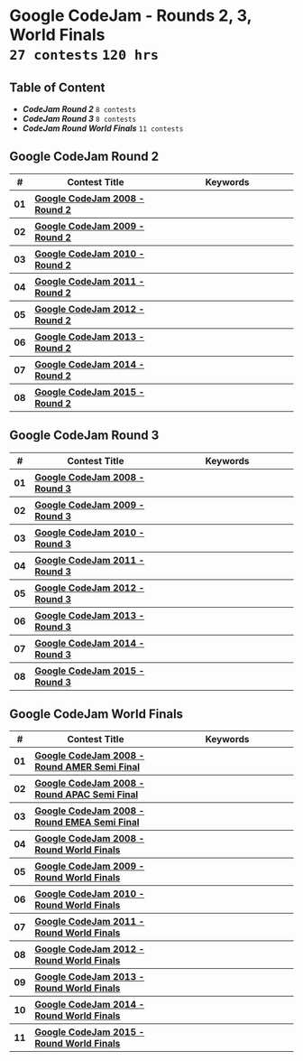 # Google CodeJam - Rounds 2, 3, World Finals <br> `27 contests` `120 hrs`

## Table of Content

- ***CodeJam Round 2***            `8 contests`
- ***CodeJam Round 3***            `8 contests`
- ***CodeJam Round World Finals*** `11 contests`

## Google CodeJam Round 2

<table>
    <head>
        <tr>
<th align="center">#</th>
<th align="center" width="600px">Contest Title</th>
<th align="center" width="600px">Keywords</th>
        </tr>
    </head>
    <tbody>
        <tr>
<th align="center">01</th>
<th align="left"><a href="/level-4/googlecompetitions/codejam-1/problems/2008/round-2">Google CodeJam 2008 - Round 2</a></th>
<th align="left"></th>
        </tr>
        <tr>
<th align="center">02</th>
<th align="left"><a href="/level-4/googlecompetitions/codejam-1/problems/2009/round-2">Google CodeJam 2009 - Round 2</a></th>
<th align="left"></th>
        </tr>
        <tr>
<th align="center">03</th>
<th align="left"><a href="/level-4/googlecompetitions/codejam-1/problems/2010/round-2">Google CodeJam 2010 - Round 2</a></th>
<th align="left"></th>
        </tr>
        <tr>
<th align="center">04</th>
<th align="left"><a href="/level-4/googlecompetitions/codejam-1/problems/2011/round-2">Google CodeJam 2011 - Round 2</a></th>
<th align="left"></th>
        </tr>
        <tr>
<th align="center">05</th>
<th align="left"><a href="/level-4/googlecompetitions/codejam-1/problems/2012/round-2">Google CodeJam 2012 - Round 2</a></th>
<th align="left"></th>
        </tr>
        <tr>
<th align="center">06</th>
<th align="left"><a href="/level-4/googlecompetitions/codejam-1/problems/2013/round-2">Google CodeJam 2013 - Round 2</a></th>
<th align="left"></th>
        </tr>
        <tr>
<th align="center">07</th>
<th align="left"><a href="/level-4/googlecompetitions/codejam-1/problems/2014/round-2">Google CodeJam 2014 - Round 2</a></th>
<th align="left"></th>
        </tr>
        <tr>
<th align="center">08</th>
<th align="left"><a href="/level-4/googlecompetitions/codejam-1/problems/2015/round-2">Google CodeJam 2015 - Round 2</a></th>
<th align="left"></th>
        </tr>
    </tbody>
</table>

## Google CodeJam Round 3

<table>
    <head>
        <tr>
<th align="center">#</th>
<th align="center" width="600px">Contest Title</th>
<th align="center" width="600px">Keywords</th>
        </tr>
    </head>
    <tbody>
        <tr>
<th align="center">01</th>
<th align="left"><a href="/level-4/googlecompetitions/codejam-1/problems/2008/round-3">Google CodeJam 2008 - Round 3</a></th>
<th align="left"></th>
        </tr>
        <tr>
<th align="center">02</th>
<th align="left"><a href="/level-4/googlecompetitions/codejam-1/problems/2009/round-3">Google CodeJam 2009 - Round 3</a></th>
<th align="left"></th>
        </tr>
        <tr>
<th align="center">03</th>
<th align="left"><a href="/level-4/googlecompetitions/codejam-1/problems/2010/round-3">Google CodeJam 2010 - Round 3</a></th>
<th align="left"></th>
        </tr>
        <tr>
<th align="center">04</th>
<th align="left"><a href="/level-4/googlecompetitions/codejam-1/problems/2011/round-3">Google CodeJam 2011 - Round 3</a></th>
<th align="left"></th>
        </tr>
        <tr>
<th align="center">05</th>
<th align="left"><a href="/level-4/googlecompetitions/codejam-1/problems/2012/round-3">Google CodeJam 2012 - Round 3</a></th>
<th align="left"></th>
        </tr>
        <tr>
<th align="center">06</th>
<th align="left"><a href="/level-4/googlecompetitions/codejam-1/problems/2013/round-3">Google CodeJam 2013 - Round 3</a></th>
<th align="left"></th>
        </tr>
        <tr>
<th align="center">07</th>
<th align="left"><a href="/level-4/googlecompetitions/codejam-1/problems/2014/round-3">Google CodeJam 2014 - Round 3</a></th>
<th align="left"></th>
        </tr>
        <tr>
<th align="center">08</th>
<th align="left"><a href="/level-4/googlecompetitions/codejam-1/problems/2015/round-3">Google CodeJam 2015 - Round 3</a></th>
<th align="left"></th>
        </tr>
    </tbody>
</table>

## Google CodeJam World Finals

<table>
    <head>
        <tr>
<th align="center">#</th>
<th align="center" width="600px">Contest Title</th>
<th align="center" width="600px">Keywords</th>
        </tr>
    </head>
    <tbody>
        <tr>
<th align="center">01</th>
<th align="left"><a href="/level-4/googlecompetitions/codejam-1/problems/2008/amer-semifinal">Google CodeJam 2008 - Round AMER Semi Final</a></th>
<th align="left"></th>
        </tr>
        <tr>
<th align="center">02</th>
<th align="left"><a href="/level-4/googlecompetitions/codejam-1/problems/2008/apac-semifinal">Google CodeJam 2008 - Round APAC Semi Final</a></th>
<th align="left"></th>
        </tr>
        <tr>
<th align="center">03</th>
<th align="left"><a href="/level-4/googlecompetitions/codejam-1/problems/2008/emea-semifinal">Google CodeJam 2008 - Round EMEA Semi Final</a></th>
<th align="left"></th>
        </tr>
        <tr>
<th align="center">04</th>
<th align="left"><a href="/level-4/googlecompetitions/codejam-1/problems/2008/world-finals">Google CodeJam 2008 - Round World Finals</a></th>
<th align="left"></th>
        </tr>
        <tr>
<th align="center">05</th>
<th align="left"><a href="/level-4/googlecompetitions/codejam-1/problems/2009/world-finals">Google CodeJam 2009 - Round World Finals</a></th>
<th align="left"></th>
        </tr>
        <tr>
<th align="center">06</th>
<th align="left"><a href="/level-4/googlecompetitions/codejam-1/problems/2010/world-finals">Google CodeJam 2010 - Round World Finals</a></th>
<th align="left"></th>
        </tr>
        <tr>
<th align="center">07</th>
<th align="left"><a href="/level-4/googlecompetitions/codejam-1/problems/2011/world-finals">Google CodeJam 2011 - Round World Finals</a></th>
<th align="left"></th>
        </tr>
        <tr>
<th align="center">08</th>
<th align="left"><a href="/level-4/googlecompetitions/codejam-1/problems/2012/world-finals">Google CodeJam 2012 - Round World Finals</a></th>
<th align="left"></th>
        </tr>
        <tr>
<th align="center">09</th>
<th align="left"><a href="/level-4/googlecompetitions/codejam-1/problems/2013/world-finals">Google CodeJam 2013 - Round World Finals</a></th>
<th align="left"></th>
        </tr>
        <tr>
<th align="center">10</th>
<th align="left"><a href="/level-4/googlecompetitions/codejam-1/problems/2014/world-finals">Google CodeJam 2014 - Round World Finals</a></th>
<th align="left"></th>
        </tr>
        <tr>
<th align="center">11</th>
<th align="left"><a href="/level-4/googlecompetitions/codejam-1/problems/2015/world-finals">Google CodeJam 2015 - Round World Finals</a></th>
<th align="left"></th>
        </tr>
    </tbody>
</table>

